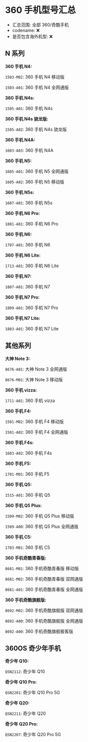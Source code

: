 # 360 手机型号汇总

- 汇总范围: 全部 360/奇酷手机
- codename: ❌
- 是否包含海外机型: ❌

## N 系列

**360 手机 N4:**

`1503-M02`: 360 手机 N4 移动版

`1503-A01`: 360 手机 N4 全网通版

**360 手机 N4s:**

`1505-A01`: 360 手机 N4s

**360 手机 N4s 骁龙版:**

`1505-A02`: 360 手机 N4s 骁龙版

**360 手机 N4A:**

`1603-A03`: 360 手机 N4A

**360 手机 N5:**

`1605-A01`: 360 手机 N5 全网通版

`1605-A02`: 360 手机 N5 移动版

**360 手机 N5s:**

`1607-A01`: 360 手机 N5s

**360 手机 N6 Pro:**

`1801-A01`: 360 手机 N6 Pro

**360 手机 N6:**

`1707-A01`: 360 手机 N6

**360 手机 N6 Lite:**

`1713-A01`: 360 手机 N6 Lite

**360 手机 N7:**

`1807-A01`: 360 手机 N7

**360 手机 N7 Pro:**

`1809-A01`: 360 手机 N7 Pro

**360 手机 N7 Lite:**

`1803-A01`: 360 手机 N7 Lite

## 其他系列

**大神 Note 3:​**

`8676-A01`: 大神 Note 3 全网通版

`8676-M01`: 大神 Note 3 移动版

**360 手机 vizza:**

`1711-A01`: 360 手机 vizza

**360 手机 F4:**

`1501-M02`: 360 手机 F4 移动版

`1501-A02`: 360 手机 F4 全网通版

**360 手机 F4s:**

`1603-A02`: 360 手机 F4s

**360 手机 F5:**

`1701-M01`: 360 手机 F5

**360 手机 Q5:**

`1515-A01`: 360 手机 Q5

**360 手机 Q5 Plus:**

`1509-M02`: 360 手机 Q5 Plus 移动版

`1509-A00`: 360 手机 Q5 Plus 全网通版

**360 手机 C5:**

`1703-M01`: 360 手机 C5

**360 手机奇酷青春版:**

`8681-M01`: 360 手机奇酷青春版 移动版

`8681-M02`: 360 手机奇酷青春版 双网通版

`8681-A01`: 360 手机奇酷青春版 全网通版

**360 手机奇酷旗舰版:**

`8692-M02`: 360 手机奇酷旗舰版 双网通版

`8692-A00`: 360 手机奇酷旗舰版 全网通版 

`8692-A00`: 360 手机奇酷旗舰极客版

## 360OS 奇少年手机

**奇少年 Q10:**

`QSN2112`: 奇少年 Q10

**奇少年 Q10 Pro:**

`QSN2201`: 奇少年 Q10 Pro 5G

**奇少年 Q20:**

`QSN2211`: 奇少年 Q20

**奇少年 Q20 Pro:**

`QSN2207`: 奇少年 Q20 Pro 5G